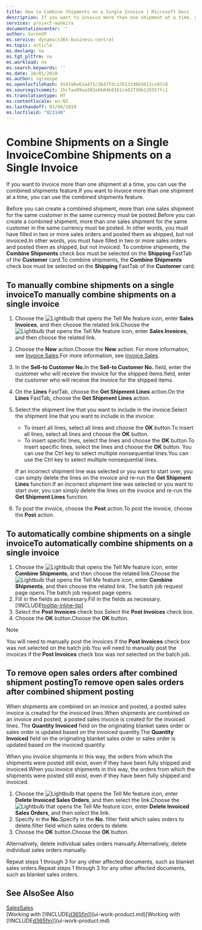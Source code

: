 ```yaml
---
title: How to Combine Shipments on a Single Invoice | Microsoft Docs
description: If you want to invoice more than one shipment at a time, you can use the combined shipments feature.
services: project-madeira
documentationcenter: ''
author: SorenGP
ms.service: dynamics365-business-central
ms.topic: article
ms.devlang: na
ms.tgt_pltfrm: na
ms.workload: na
ms.search.keywords: ''
ms.date: 10/01/2018
ms.author: sgroespe
ms.openlocfilehash: 914196e61a4f1c3647fdca76133dbb5612ce87c8
ms.sourcegitcommit: 1bcfaa99ea302e6b84b8361ca02730b135557fc1
ms.translationtype: HT
ms.contentlocale: en-NZ
ms.lasthandoff: 03/08/2019
ms.locfileid: "823146"
---
```

# <a name="combine-shipments-on-a-single-invoice"></a><span data-ttu-id="db517-103">Combine Shipments on a Single Invoice</span><span class="sxs-lookup"><span data-stu-id="db517-103">Combine Shipments on a Single Invoice</span></span>
<span data-ttu-id="db517-104">If you want to invoice more than one shipment at a time, you can use the combined shipments feature.</span><span class="sxs-lookup"><span data-stu-id="db517-104">If you want to invoice more than one shipment at a time, you can use the combined shipments feature.</span></span>  

 <span data-ttu-id="db517-105">Before you can create a combined shipment, more than one sales shipment for the same customer in the same currency must be posted.</span><span class="sxs-lookup"><span data-stu-id="db517-105">Before you can create a combined shipment, more than one sales shipment for the same customer in the same currency must be posted.</span></span> <span data-ttu-id="db517-106">In other words, you must have filled in two or more sales orders and posted them as shipped, but not invoiced.</span><span class="sxs-lookup"><span data-stu-id="db517-106">In other words, you must have filled in two or more sales orders and posted them as shipped, but not invoiced.</span></span> <span data-ttu-id="db517-107">To combine shipments, the **Combine Shipments** check box must be selected on the **Shipping** FastTab of the **Customer** card.</span><span class="sxs-lookup"><span data-stu-id="db517-107">To combine shipments, the **Combine Shipments** check box must be selected on the **Shipping** FastTab of the **Customer** card.</span></span>  

## <a name="to-manually-combine-shipments-on-a-single-invoice"></a><span data-ttu-id="db517-108">To manually combine shipments on a single invoice</span><span class="sxs-lookup"><span data-stu-id="db517-108">To manually combine shipments on a single invoice</span></span>  
1. <span data-ttu-id="db517-109">Choose the ![Lightbulb that opens the Tell Me feature](media/ui-search/search_small.png "Tell me what you want to do") icon, enter **Sales Invoices**, and then choose the related link.</span><span class="sxs-lookup"><span data-stu-id="db517-109">Choose the ![Lightbulb that opens the Tell Me feature](media/ui-search/search_small.png "Tell me what you want to do") icon, enter **Sales Invoices**, and then choose the related link.</span></span>  
2. <span data-ttu-id="db517-110">Choose the **New** action.</span><span class="sxs-lookup"><span data-stu-id="db517-110">Choose the **New** action.</span></span> <span data-ttu-id="db517-111">For more information, see [Invoice Sales](sales-how-invoice-sales.md).</span><span class="sxs-lookup"><span data-stu-id="db517-111">For more information, see [Invoice Sales](sales-how-invoice-sales.md).</span></span>
3. <span data-ttu-id="db517-112">In the **Sell-to Customer No.**</span><span class="sxs-lookup"><span data-stu-id="db517-112">In the **Sell-to Customer No.**</span></span> <span data-ttu-id="db517-113">field, enter the customer who will receive the invoice for the shipped items.</span><span class="sxs-lookup"><span data-stu-id="db517-113">field, enter the customer who will receive the invoice for the shipped items.</span></span>  
4. <span data-ttu-id="db517-114">On the **Lines** FastTab, choose the **Get Shipment Lines** action.</span><span class="sxs-lookup"><span data-stu-id="db517-114">On the **Lines** FastTab, choose the **Get Shipment Lines** action.</span></span>  
5. <span data-ttu-id="db517-115">Select the shipment line that you want to include in the invoice:</span><span class="sxs-lookup"><span data-stu-id="db517-115">Select the shipment line that you want to include in the invoice:</span></span>  

    - <span data-ttu-id="db517-116">To insert all lines, select all lines and choose the **OK** button.</span><span class="sxs-lookup"><span data-stu-id="db517-116">To insert all lines, select all lines and choose the **OK** button.</span></span>  
    - <span data-ttu-id="db517-117">To insert specific lines, select the lines and choose the **OK** button.</span><span class="sxs-lookup"><span data-stu-id="db517-117">To insert specific lines, select the lines and choose the **OK** button.</span></span> <span data-ttu-id="db517-118">You can use the Ctrl key to select multiple nonsequential lines.</span><span class="sxs-lookup"><span data-stu-id="db517-118">You can use the Ctrl key to select multiple nonsequential lines.</span></span>  

    <span data-ttu-id="db517-119">If an incorrect shipment line was selected or you want to start over, you can simply delete the lines on the invoice and re-run the **Get Shipment Lines** function.</span><span class="sxs-lookup"><span data-stu-id="db517-119">If an incorrect shipment line was selected or you want to start over, you can simply delete the lines on the invoice and re-run the **Get Shipment Lines** function.</span></span>  
7. <span data-ttu-id="db517-120">To post the invoice, choose the **Post** action.</span><span class="sxs-lookup"><span data-stu-id="db517-120">To post the invoice, choose the **Post** action.</span></span>  

## <a name="to-automatically-combine-shipments-on-a-single-invoice"></a><span data-ttu-id="db517-121">To automatically combine shipments on a single invoice</span><span class="sxs-lookup"><span data-stu-id="db517-121">To automatically combine shipments on a single invoice</span></span>  
1. <span data-ttu-id="db517-122">Choose the ![Lightbulb that opens the Tell Me feature](media/ui-search/search_small.png "Tell me what you want to do") icon, enter **Combine Shipments**, and then choose the related link.</span><span class="sxs-lookup"><span data-stu-id="db517-122">Choose the ![Lightbulb that opens the Tell Me feature](media/ui-search/search_small.png "Tell me what you want to do") icon, enter **Combine Shipments**, and then choose the related link.</span></span> <span data-ttu-id="db517-123">The batch job request page opens.</span><span class="sxs-lookup"><span data-stu-id="db517-123">The batch job request page opens.</span></span>  
2. <span data-ttu-id="db517-124">Fill in the fields as necessary.</span><span class="sxs-lookup"><span data-stu-id="db517-124">Fill in the fields as necessary.</span></span> [!INCLUDE[tooltip-inline-tip](includes/tooltip-inline-tip_md.md)]
3. <span data-ttu-id="db517-125">Select the **Post Invoices** check box.</span><span class="sxs-lookup"><span data-stu-id="db517-125">Select the **Post Invoices** check box.</span></span>  
4.  <span data-ttu-id="db517-126">Choose the **OK** button.</span><span class="sxs-lookup"><span data-stu-id="db517-126">Choose the **OK** button.</span></span>  

> [!NOTE]  
>  <span data-ttu-id="db517-127">You will need to manually post the invoices if the **Post Invoices** check box was not selected on the batch job.</span><span class="sxs-lookup"><span data-stu-id="db517-127">You will need to manually post the invoices if the **Post Invoices** check box was not selected on the batch job.</span></span>  

## <a name="to-remove-open-sales-orders-after-combined-shipment-posting"></a><span data-ttu-id="db517-128">To remove open sales orders after combined shipment posting</span><span class="sxs-lookup"><span data-stu-id="db517-128">To remove open sales orders after combined shipment posting</span></span> 
<span data-ttu-id="db517-129">When shipments are combined on an invoice and posted, a posted sales invoice is created for the invoiced lines.</span><span class="sxs-lookup"><span data-stu-id="db517-129">When shipments are combined on an invoice and posted, a posted sales invoice is created for the invoiced lines.</span></span> <span data-ttu-id="db517-130">The **Quantity Invoiced** field on the originating blanket sales order or sales order is updated based on the invoiced quantity.</span><span class="sxs-lookup"><span data-stu-id="db517-130">The **Quantity Invoiced** field on the originating blanket sales order or sales order is updated based on the invoiced quantity.</span></span>  

<span data-ttu-id="db517-131">When you invoice shipments in this way, the orders from which the shipments were posted still exist, even if they have been fully shipped and invoiced.</span><span class="sxs-lookup"><span data-stu-id="db517-131">When you invoice shipments in this way, the orders from which the shipments were posted still exist, even if they have been fully shipped and invoiced.</span></span>   

1. <span data-ttu-id="db517-132">Choose the ![Lightbulb that opens the Tell Me feature](media/ui-search/search_small.png "Tell me what you want to do") icon, enter **Delete Invoiced Sales Orders**, and then select the link.</span><span class="sxs-lookup"><span data-stu-id="db517-132">Choose the ![Lightbulb that opens the Tell Me feature](media/ui-search/search_small.png "Tell me what you want to do") icon, enter **Delete Invoiced Sales Orders**, and then select the link.</span></span>  
2. <span data-ttu-id="db517-133">Specify in the **No.**</span><span class="sxs-lookup"><span data-stu-id="db517-133">Specify in the **No.**</span></span> <span data-ttu-id="db517-134">filter field which sales orders to delete.</span><span class="sxs-lookup"><span data-stu-id="db517-134">filter field which sales orders to delete.</span></span>  
3. <span data-ttu-id="db517-135">Choose the **OK** button.</span><span class="sxs-lookup"><span data-stu-id="db517-135">Choose the **OK** button.</span></span>  

<span data-ttu-id="db517-136">Alternatively, delete individual sales orders manually.</span><span class="sxs-lookup"><span data-stu-id="db517-136">Alternatively, delete individual sales orders manually.</span></span>  

<span data-ttu-id="db517-137">Repeat steps 1 through 3 for any other affected documents, such as blanket sales orders.</span><span class="sxs-lookup"><span data-stu-id="db517-137">Repeat steps 1 through 3 for any other affected documents, such as blanket sales orders.</span></span>

## <a name="see-also"></a><span data-ttu-id="db517-138">See Also</span><span class="sxs-lookup"><span data-stu-id="db517-138">See Also</span></span>  
[<span data-ttu-id="db517-139">Sales</span><span class="sxs-lookup"><span data-stu-id="db517-139">Sales</span></span>](sales-manage-sales.md)  
<span data-ttu-id="db517-140">[Working with [!INCLUDE[d365fin](includes/d365fin_md.md)]](ui-work-product.md)</span><span class="sxs-lookup"><span data-stu-id="db517-140">[Working with [!INCLUDE[d365fin](includes/d365fin_md.md)]](ui-work-product.md)</span></span>

